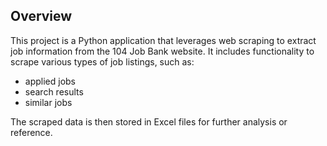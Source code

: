 ## Overview
This project is a Python application that leverages web scraping to extract job information from the 104 Job Bank website. 
It includes functionality to scrape various types of job listings, such as:
 - applied jobs
 - search results
 - similar jobs

The scraped data is then stored in Excel files for further analysis or reference.
